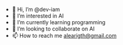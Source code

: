 - 👋 Hi, I’m @dev-iam
- 👀 I’m interested in AI
- 🌱 I’m currently learning programming
- 💞️ I’m looking to collaborate on AI
- 📫 How to reach me alearigth@gmail.com

<!---
dev-iam/dev-iam is a ✨ special ✨ repository because its `README.md` (this file) appears on your GitHub profile.
You can click the Preview link to take a look at your changes.
--->
